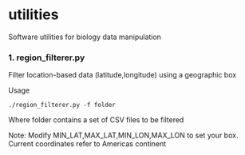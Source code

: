# utilities

Software utilities for biology data manipulation

### 1. region_filterer.py

Filter location-based data (latitude,longitude) using a geographic box 

Usage 

```
./region_filterer.py -f folder
```
Where folder contains a set of CSV files to be filtered

Note: Modify MIN_LAT,MAX_LAT,MIN_LON,MAX_LON to set your box. Current coordinates refer to Americas continent
